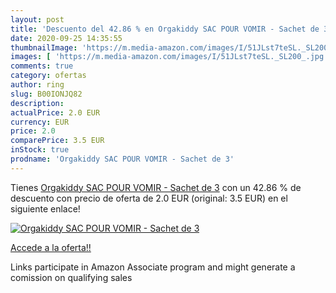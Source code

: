 ```yaml
---
layout: post
title: 'Descuento del 42.86 % en Orgakiddy SAC POUR VOMIR - Sachet de 3'
date: 2020-09-25 14:35:55
thumbnailImage: 'https://m.media-amazon.com/images/I/51JLst7teSL._SL200_.jpg'
images: [ 'https://m.media-amazon.com/images/I/51JLst7teSL._SL200_.jpg' ]
comments: true
category: ofertas
author: ring
slug: B00IONJQ82
description:
actualPrice: 2.0 EUR
currency: EUR
price: 2.0
comparePrice: 3.5 EUR
inStock: true
prodname: 'Orgakiddy SAC POUR VOMIR - Sachet de 3'
---
```


Tienes [Orgakiddy SAC POUR VOMIR - Sachet de 3](https://www.amazon.fr/dp/B00IONJQ82/?tag=tolees0d-21) con un 42.86 % de descuento con precio de oferta de 2.0 EUR (original: 3.5 EUR) en el siguiente enlace!

[![Orgakiddy SAC POUR VOMIR - Sachet de 3](https://m.media-amazon.com/images/I/51JLst7teSL._SL200_.jpg)](https://www.amazon.fr/dp/B00IONJQ82/?tag=tolees0d-21)

[Accede a la oferta!!](https://www.amazon.fr/dp/B00IONJQ82/?tag=tolees0d-21)

Links participate in Amazon Associate program and might generate a comission on qualifying sales


